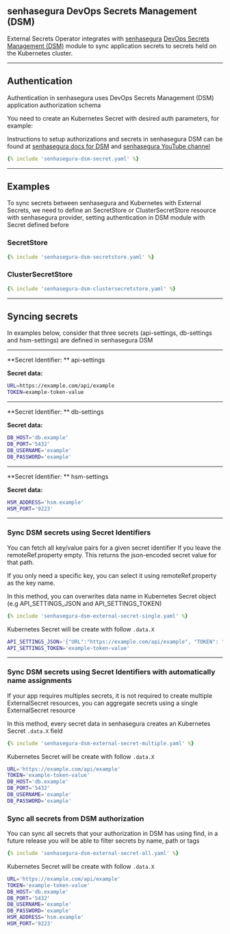 ## senhasegura DevOps Secrets Management (DSM)

External Secrets Operator integrates with [senhasegura](https://senhasegura.com/) [DevOps Secrets Management (DSM)](https://senhasegura.com/devops) module to sync application secrets to secrets held on the Kubernetes cluster.

---

## Authentication

Authentication in senhasegura uses DevOps Secrets Management (DSM) application authorization schema

You need to create an Kubernetes Secret with desired auth parameters, for example:

Instructions to setup authorizations and secrets in senhasegura DSM can be found at [senhasegura docs for DSM](https://helpcenter.senhasegura.io/docs/3.22/dsm) and [senhasegura YouTube channel](https://www.youtube.com/channel/UCpDms35l3tcrfb8kZSpeNYw/search?query=DSM%2C%20en-US)

```yaml
{% include 'senhasegura-dsm-secret.yaml' %}
```

---

## Examples

To sync secrets between senhasegura and Kubernetes with External Secrets, we need to define an SecretStore or ClusterSecretStore resource with senhasegura provider, setting authentication in DSM module with Secret defined before

### SecretStore

``` yaml
{% include 'senhasegura-dsm-secretstore.yaml' %}
```

### ClusterSecretStore

``` yaml
{% include 'senhasegura-dsm-clustersecretstore.yaml' %}
```

---

## Syncing secrets

In examples below, consider that three secrets (api-settings, db-settings and hsm-settings) are defined in senhasegura DSM

---

**Secret Identifier: ** api-settings

**Secret data:** 

```bash
URL=https://example.com/api/example
TOKEN=example-token-value
```

---

**Secret Identifier: ** db-settings

**Secret data:** 

```bash
DB_HOST='db.example'
DB_PORT='5432'
DB_USERNAME='example'
DB_PASSWORD='example'
```

---

**Secret Identifier: ** hsm-settings

**Secret data:** 

```bash
HSM_ADDRESS='hsm.example'
HSM_PORT='9223'
```


---

### Sync DSM secrets using Secret Identifiers

You can fetch all key/value pairs for a given secret identifier If you leave the remoteRef.property empty. This returns the json-encoded secret value for that path.

If you only need a specific key, you can select it using remoteRef.property as the key name.

In this method, you can overwrites data name in Kubernetes Secret object (e.g API_SETTINGS_JSON and API_SETTINGS_TOKEN)

``` yaml
{% include 'senhasegura-dsm-external-secret-single.yaml' %}
```

Kubernetes Secret will be create with follow `.data.X`

```bash
API_SETTINGS_JSON='{"URL":"https://example.com/api/example", "TOKEN": "example-token-value"}'
API_SETTINGS_TOKEN='example-token-value'
```

---

### Sync DSM secrets using Secret Identifiers with automatically name assignments

If your app requires multiples secrets, it is not required to create multiple ExternalSecret resources, you can aggregate secrets using a single ExternalSecret resource

In this method, every secret data in senhasegura creates an Kubernetes Secret `.data.X` field

``` yaml
{% include 'senhasegura-dsm-external-secret-multiple.yaml' %}
```

Kubernetes Secret will be create with follow `.data.X`

```bash
URL='https://example.com/api/example'
TOKEN='example-token-value'
DB_HOST='db.example'
DB_PORT='5432'
DB_USERNAME='example'
DB_PASSWORD='example'
```

### Sync all secrets from DSM authorization

You can sync all secrets that your authorization in DSM has using find, in a future release you will be able to filter secrets by name, path or tags

``` yaml
{% include 'senhasegura-dsm-external-secret-all.yaml' %}
```

Kubernetes Secret will be create with follow `.data.X`

```bash
URL='https://example.com/api/example'
TOKEN='example-token-value'
DB_HOST='db.example'
DB_PORT='5432'
DB_USERNAME='example'
DB_PASSWORD='example'
HSM_ADDRESS='hsm.example'
HSM_PORT='9223'
```
